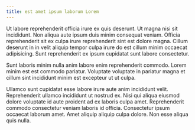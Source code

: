 ```yaml
---
title: est amet ipsum laborum Lorem
---
```


Ut labore reprehenderit officia irure ex quis deserunt. Ut magna nisi sit incididunt. Non aliqua aute ipsum duis minim consequat veniam. Officia reprehenderit sit ex culpa irure reprehenderit sint est dolore magna. Cillum deserunt in in velit aliquip tempor culpa irure do est cillum minim occaecat adipisicing. Sunt reprehenderit ex ipsum cupidatat sunt labore consectetur.

Sunt laboris minim nulla anim labore enim reprehenderit commodo. Lorem minim est est commodo pariatur. Voluptate voluptate in pariatur magna et cillum sint incididunt minim est excepteur ut ut culpa.

Ullamco sunt cupidatat esse labore irure aute anim incididunt velit. Reprehenderit ullamco incididunt ut nostrud ex. Nisi qui aliqua eiusmod dolore voluptate id aute proident ad ex laboris culpa amet. Reprehenderit commodo consectetur veniam laboris id officia. Consectetur ipsum occaecat laborum amet. Amet aliquip aliquip culpa dolore. Non esse aliqua quis nulla.